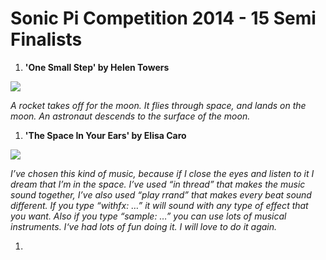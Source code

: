 # Sonic Pi Competition 2014 - 15 Semi Finalists

1. **'One Small Step' by Helen Towers**

  ![](images/one-small-step.jpg)
  
  *A rocket takes off for the moon. It flies through space, and lands on the moon. An astronaut descends to the surface of the moon.*

1. **'The Space In Your Ears' by Elisa Caro**

  ![](images/space-in-your-ears.jpg)
  
  *I’ve chosen this kind of music, because if I close the eyes and listen to it I dream that I’m in the space. I’ve used “in thread” that makes the music sound together, I’ve also used “play rrand” that makes every beat sound different. If you type “withfx: …” it will sound with any type of effect that you want. Also if you type “sample: …” you can use lots of musical instruments. I‘ve had lots of fun doing it. I will love to do it again.*

1. 
